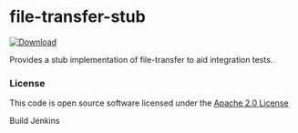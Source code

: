 # file-transfer-stub

[ ![Download](https://api.bintray.com/packages/hmrc/releases/file-transfer-stub/images/download.svg) ](https://bintray.com/hmrc/releases/file-transfer-stub/_latestVersion)

Provides a stub implementation of file-transfer to aid integration tests.

### License

This code is open source software licensed under the [Apache 2.0 License]("http://www.apache.org/licenses/LICENSE-2.0.html")

Build Jenkins
